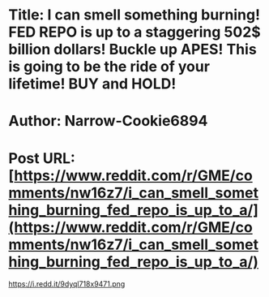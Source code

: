 # Title: I can smell something burning! FED REPO is up to a staggering 502$ billion dollars! Buckle up APES! This is going to be the ride of your lifetime! BUY and HOLD!
# Author: Narrow-Cookie6894
# Post URL: [https://www.reddit.com/r/GME/comments/nw16z7/i_can_smell_something_burning_fed_repo_is_up_to_a/](https://www.reddit.com/r/GME/comments/nw16z7/i_can_smell_something_burning_fed_repo_is_up_to_a/)


https://i.redd.it/9dyql718x9471.png